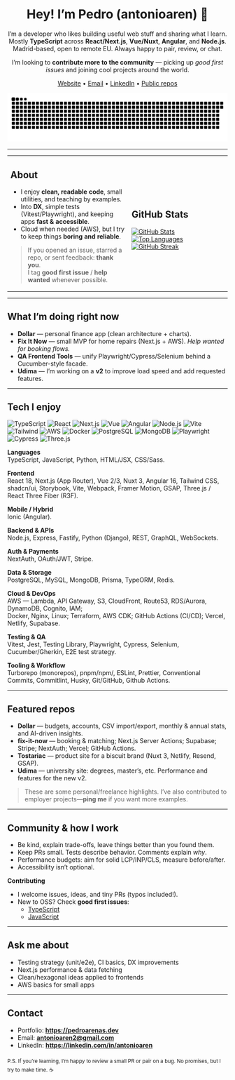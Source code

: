 <!-- GitHub Profile README — friendly/community tone -->

<div align="center">

# Hey! I’m Pedro (antonioaren) 👋

I’m a developer who likes building useful web stuff and sharing what I learn.  
Mostly **TypeScript** across **React/Next.js**, **Vue/Nuxt**, **Angular**, and **Node.js**.  
Madrid-based, open to remote EU. Always happy to pair, review, or chat.

I’m looking to **contribute more to the community** — picking up _good first issues_ and joining cool projects around the world.

[Website](https://pedroarenas.dev) •
[Email](mailto:antonioaren2@gmail.com) •
[LinkedIn](https://www.linkedin.com/in/antonioaren) •
[Public repos](https://github.com/antonioaren?tab=repositories)

<picture>
  <source media="(prefers-color-scheme: dark)" srcset="github-snake-dark.svg" />
  <source media="(prefers-color-scheme: light)" srcset="github-snake.svg" />
  <img alt="github-snake" src="github-snake.svg" />
</picture>
</div>

---

<table>
  <tr>
    <td width="55%" valign="top">
      <h2>About</h2>
      <ul>
        <li>I enjoy <strong>clean, readable code</strong>, small utilities, and teaching by examples.</li>
        <li>Into <strong>DX</strong>, simple tests (Vitest/Playwright), and keeping apps <strong>fast & accessible</strong>.</li>
        <li>Cloud when needed (AWS), but I try to keep things <strong>boring and reliable</strong>.</li>
      </ul>
      <blockquote>
        If you opened an issue, starred a repo, or sent feedback: <strong>thank you</strong>.<br />
        I tag <strong>good first issue</strong> / <strong>help wanted</strong> whenever possible.
      </blockquote>
    </td>
    <td>
      <h2>GitHub Stats</h2>
      <a href="https://github.com/antonioaren">
        <img height="160" alt="GitHub Stats"
             src="https://github-readme-stats.vercel.app/api?username=antonioaren&show_icons=true&rank_icon=github&theme=transparent&hide_border=true" />
      </a>
      <br />
      <a href="https://github.com/antonioaren">
        <img height="160" alt="Top Languages"
             src="https://github-readme-stats.vercel.app/api/top-langs/?username=antonioaren&layout=compact&theme=transparent&hide_border=true&langs_count=8" />
      </a>
      <br />
      <a href="https://github.com/antonioaren">
        <img height="160" alt="GitHub Streak"
             src="https://streak-stats.demolab.com?user=antonioaren&theme=transparent&hide_border=true" />
      </a>
    </td>
  </tr>
</table>

---

## What I’m doing right now

- **Dollar** — personal finance app (clean architecture + charts).
- **Fix It Now** — small MVP for home repairs (Next.js + AWS). _Help wanted for booking flows._
- **QA Frontend Tools** — unify Playwright/Cypress/Selenium behind a Cucumber-style facade.
- **Udima** — I’m working on a **v2** to improve load speed and add requested features.

---

## Tech I enjoy

<p>
  <img alt="TypeScript" src="https://img.shields.io/badge/TypeScript-3178C6?logo=typescript&logoColor=white">
  <img alt="React" src="https://img.shields.io/badge/React-20232A?logo=react&logoColor=61DAFB">
  <img alt="Next.js" src="https://img.shields.io/badge/Next.js-000000?logo=nextdotjs&logoColor=white">
  <img alt="Vue" src="https://img.shields.io/badge/Vue-35495E?logo=vuedotjs&logoColor=42B883">
  <img alt="Angular" src="https://img.shields.io/badge/Angular-DD0031?logo=angular&logoColor=white">
  <img alt="Node.js" src="https://img.shields.io/badge/Node.js-43853D?logo=nodedotjs&logoColor=white">
  <img alt="Vite" src="https://img.shields.io/badge/Vite-646CFF?logo=vite&logoColor=white">
  <img alt="Tailwind" src="https://img.shields.io/badge/Tailwind-06B6D4?logo=tailwindcss&logoColor=white">
  <img alt="AWS" src="https://img.shields.io/badge/AWS-232F3E?logo=amazonaws&logoColor=FF9900">
  <img alt="Docker" src="https://img.shields.io/badge/Docker-2496ED?logo=docker&logoColor=white">
  <img alt="PostgreSQL" src="https://img.shields.io/badge/PostgreSQL-4169E1?logo=postgresql&logoColor=white">
  <img alt="MongoDB" src="https://img.shields.io/badge/MongoDB-47A248?logo=mongodb&logoColor=white">
  <img alt="Playwright" src="https://img.shields.io/badge/Playwright-2EAD33?logo=playwright&logoColor=white">
  <img alt="Cypress" src="https://img.shields.io/badge/Cypress-17202C?logo=cypress&logoColor=white">
  <img alt="Three.js" src="https://img.shields.io/badge/Three.js-000000?logo=threedotjs&logoColor=white">
</p>

**Languages**  
TypeScript, JavaScript, Python, HTML/JSX, CSS/Sass.

**Frontend**  
React 18, Next.js (App Router), Vue 2/3, Nuxt 3, Angular 16, Tailwind CSS, shadcn/ui, Storybook, Vite, Webpack, Framer Motion, GSAP, Three.js / React Three Fiber (R3F).

**Mobile / Hybrid**  
Ionic (Angular).

**Backend & APIs**  
Node.js, Express, Fastify, Python (Django), REST, GraphQL, WebSockets.

**Auth & Payments**  
NextAuth, OAuth/JWT, Stripe.

**Data & Storage**  
PostgreSQL, MySQL, MongoDB, Prisma, TypeORM, Redis.

**Cloud & DevOps**  
AWS — Lambda, API Gateway, S3, CloudFront, Route53, RDS/Aurora, DynamoDB, Cognito, IAM;  
Docker, Nginx, Linux; Terraform, AWS CDK; GitHub Actions (CI/CD); Vercel, Netlify, Supabase.

**Testing & QA**  
Vitest, Jest, Testing Library, Playwright, Cypress, Selenium, Cucumber/Gherkin, E2E test strategy.

**Tooling & Workflow**  
Turborepo (monorepos), pnpm/npm/, ESLint, Prettier, Conventional Commits, Commitlint, Husky, Git/GitHub, Github Actions.

---

## Featured repos

- **Dollar** — budgets, accounts, CSV import/export, monthly & annual stats, and AI-driven insights.
- **fix-it-now** — booking & matching; Next.js Server Actions; Supabase; Stripe; NextAuth; Vercel; GitHub Actions.
- **Tostariac** — product site for a biscuit brand (Nuxt 3, Netlify, Resend, GSAP).
- **Udima** — university site: degrees, master’s, etc. Performance and features for the new v2.

> These are some personal/freelance highlights. I’ve also contributed to employer projects—**ping me** if you want more examples.

---

## Community & how I work

- Be kind, explain trade-offs, leave things better than you found them.
- Keep PRs small. Tests describe behavior. Comments explain _why_.
- Performance budgets: aim for solid LCP/INP/CLS, measure before/after.
- Accessibility isn’t optional.

**Contributing**

- I welcome issues, ideas, and tiny PRs (typos included!).
- New to OSS? Check **good first issues**:
  - [TypeScript](https://github.com/search?q=label%3A%22good+first+issue%22+state%3Aopen+language%3ATypeScript&type=Issues)
  - [JavaScript](https://github.com/search?q=label%3A%22good+first+issue%22+state%3Aopen+language%3AJavaScript&type=Issues)

---

## Ask me about

- Testing strategy (unit/e2e), CI basics, DX improvements
- Next.js performance & data fetching
- Clean/hexagonal ideas applied to frontends
- AWS basics for small apps

---

## Contact

- Portfolio: **<https://pedroarenas.dev>**
- Email: **<antonioaren2@gmail.com>**
- LinkedIn: **<https://linkedin.com/in/antonioaren>**

<sub>
P.S. If you’re learning, I’m happy to review a small PR or pair on a bug.  
No promises, but I try to make time. ☕
</sub>
